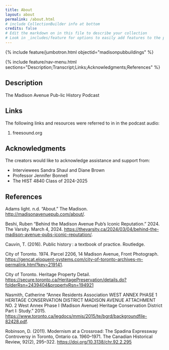 ```yaml
---
title: About
layout: about
permalink: /about.html
# include CollectionBuilder info at bottom
credits: false
# Edit the markdown on in this file to describe your collection
# Look in _includes/feature for options to easily add features to the page
---
```


{% include feature/jumbotron.html objectid="madisonpubbuildings" %}

{% include feature/nav-menu.html sections="Description;Transcript;Links;Acknowledgments;References" %}

## Description

The Madison Avenue Pub-lic History Podcast

## Links
The following links and resources were referred to in in the podcast audio:

1. freesound.org

## Acknowledgments

The creators would like to acknowledge assistance and support from:

- Interviewees Sandra Shaul and Diane Brown
- Professor Jennifer Bonnell
- The HIST 4840 Class of 2024-2025

## References

Adams light. n.d. “About.” The Madison. http://madisonavenuepub.com/about/. 

‌Beshi, Ruben “Behind the Madison Avenue Pub’s Iconic Reputation.” 2024. The Varsity. March 4, 2024. https://thevarsity.ca/2024/03/04/behind-the-madison-avenue-pubs-iconic-reputation/. 

Cauvin, T. (2016). Public history : a textbook of practice. Routledge.

‌City of Toronto. 1974. Parcel 2206, 14 Madison Avenue, Front Photograph. https://gencat.eloquent-systems.com/city-of-toronto-archives-m-permalink.html?key=219141.

City of Toronto. Heritage Property Detail. https://secure.toronto.ca/HeritagePreservation/details.do?folderRsn=2439404&propertyRsn=194921 

Nasmith, Catherine “Annex Residents Association WEST ANNEX PHASE 1 HERITAGE CONSERVATION DISTRICT MADISON AVENUE ATTACHMENT NO. 2 West Annex Phase I (Madison Avenue) Heritage Conservation District Part I: Study.” 2015. https://www.toronto.ca/legdocs/mmis/2015/te/bgrd/backgroundfile-82428.pdf.

Robinson, D. (2011). Modernism at a Crossroad: The Spadina Expressway Controversy in Toronto, Ontario ca. 1960–1971. The Canadian Historical Review, 92(2), 295–322. https://doi.org/10.3138/chr.92.2.295

